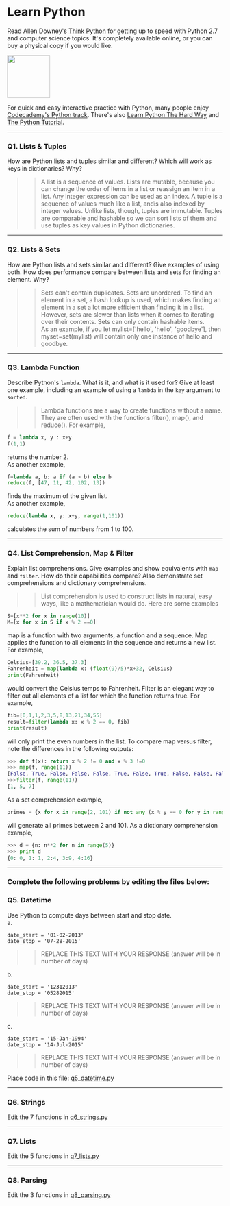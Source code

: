 # Learn Python

Read Allen Downey's [Think Python](http://www.greenteapress.com/thinkpython/) for getting up to speed with Python 2.7 and computer science topics. It's completely available online, or you can buy a physical copy if you would like.

<a href="http://www.greenteapress.com/thinkpython/"><img src="img/think_python.png" style="width: 100px;" target="_blank"></a>

For quick and easy interactive practice with Python, many people enjoy [Codecademy's Python track](http://www.codecademy.com/en/tracks/python). There's also [Learn Python The Hard Way](http://learnpythonthehardway.org/book/) and [The Python Tutorial](https://docs.python.org/2/tutorial/).

---

### Q1. Lists &amp; Tuples

How are Python lists and tuples similar and different? Which will work as keys in dictionaries? Why?

>> A list is a sequence of values. Lists are mutable, because you can change the order of items in a list or reassign an item in a list. Any integer expression can be used as an index.   A tuple is a sequence of values much like a list, andis also indexed by integer values. Unlike lists, though, tuples are immutable. Tuples are comparable and hashable so we can sort lists of them and use tuples as key values in Python dictionaries.    
---

### Q2. Lists &amp; Sets

How are Python lists and sets similar and different? Give examples of using both. How does performance compare between lists and sets for finding an element. Why?

>> Sets can't contain duplicates. Sets are unordered. To find an element in a set, a hash lookup is used, which makes finding an element in a set a lot more efficient than finding it in a list. However, sets are slower than lists when it comes to iterating over their contents. Sets can only contain hashable items.   
As an example, if you let mylist=['hello', 'hello', 'goodbye'], then myset=set(mylist) will contain only one instance of hello and goodbye.
---

### Q3. Lambda Function

Describe Python's `lambda`. What is it, and what is it used for? Give at least one example, including an example of using a `lambda` in the `key` argument to `sorted`.

>> Lambda functions are a way to create functions without a name. They are often used with the functions filter(), map(), and reduce(). For example,  
```python
f = lambda x, y : x+y
f(1,1)
```
returns the number 2.   
As another example,  
```python 
f=lambda a, b: a if (a > b) else b  
reduce(f, [47, 11, 42, 102, 13])
```
finds the maximum of the given list.  
As another example,  
```python
reduce(lambda x, y: x+y, range(1,101))
```  
calculates the sum of numbers from 1 to 100.  

---

### Q4. List Comprehension, Map &amp; Filter

Explain list comprehensions. Give examples and show equivalents with `map` and `filter`. How do their capabilities compare? Also demonstrate set comprehensions and dictionary comprehensions.

>> List comprehension is used to construct lists in natural, easy ways, like a mathematician would do. Here are some examples  
```python
S=[x**2 for x in range(10)]  
M=[x for x in S if x % 2 ==0]  
```   
map is a function with two arguments, a function and a sequence. Map applies the function to all elements in the sequence and returns a new list. For example, 
```python
Celsius=[39.2, 36.5, 37.3]
Fahrenheit = map(lambda x: (float(9)/5)*x+32, Celsius)
print(Fahrenheit)
``` 
would convert the Celsius temps to Fahrenheit.  Filter is an elegant way to filter out all elements of a list for which the function returns true. For example, 
```python 
fib=[0,1,1,2,3,5,8,13,21,34,55]
result=filter(lambda x: x % 2 == 0, fib)
print(result)
``` 
will only print the even numbers in the list.
To compare map versus filter, note the differences in the following outputs:
```python
>>> def f(x): return x % 2 != 0 and x % 3 !=0
>>> map(f, range(11))
[False, True, False, False, False, True, False, True, False, False, False]
>>>filter(f, range(11))
[1, 5, 7]
```
As a set comprehension example, 
```python 
primes = {x for x in range(2, 101) if not any (x % y == 0 for y in range(2,x))}
```
will generate all primes between 2 and 101. As a dictionary comprehension example, 
```python
>>> d = {n: n**2 for n in range(5)}
>>> print d
{0: 0, 1: 1, 2:4, 3:9, 4:16}
```
---

### Complete the following problems by editing the files below:

### Q5. Datetime
Use Python to compute days between start and stop date.   
a.  

```
date_start = '01-02-2013'    
date_stop = '07-28-2015'
```

>> REPLACE THIS TEXT WITH YOUR RESPONSE (answer will be in number of days)

b.  
```
date_start = '12312013'  
date_stop = '05282015'  
```

>> REPLACE THIS TEXT WITH YOUR RESPONSE (answer will be in number of days)

c.  
```
date_start = '15-Jan-1994'      
date_stop = '14-Jul-2015'  
```

>> REPLACE THIS TEXT WITH YOUR RESPONSE  (answer will be in number of days)

Place code in this file: [q5_datetime.py](python/q5_datetime.py)

---

### Q6. Strings
Edit the 7 functions in [q6_strings.py](python/q6_strings.py)

---

### Q7. Lists
Edit the 5 functions in [q7_lists.py](python/q7_lists.py)

---

### Q8. Parsing
Edit the 3 functions in [q8_parsing.py](python/q8_parsing.py)





